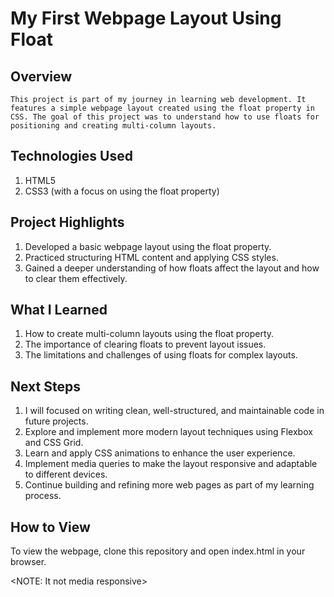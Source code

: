 
# My First Webpage Layout Using Float


## Overview
    This project is part of my journey in learning web development. It features a simple webpage layout created using the float property in CSS. The goal of this project was to understand how to use floats for positioning and creating multi-column layouts.


## Technologies Used
1. HTML5
2. CSS3 (with a focus on using the float property)


## Project Highlights
1. Developed a basic webpage layout using the float property.
2. Practiced structuring HTML content and applying CSS styles.
3. Gained a deeper understanding of how floats affect the layout and how to clear them effectively.


## What I Learned
1. How to create multi-column layouts using the float property.
2. The importance of clearing floats to prevent layout issues.
3. The limitations and challenges of using floats for complex layouts.


## Next Steps
1. I will focused on writing clean, well-structured, and maintainable code in future projects.
2. Explore and implement more modern layout techniques using Flexbox and CSS Grid.
3. Learn and apply CSS animations to enhance the user experience.
4. Implement media queries to make the layout responsive and adaptable to different devices.
5. Continue building and refining more web pages as part of my learning process.


## How to View
To view the webpage, clone this repository and open index.html in your browser.


<NOTE: It not media responsive>